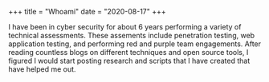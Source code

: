 +++
title = "Whoami"
date = "2020-08-17"
+++


I have been in cyber security for about 6 years performing a variety of technical assessments. These assements include penetration testing, web application testing, and performing red and purple team engagements. After reading countless blogs on different techniques and open source tools, I figured I would start posting research and scripts that I have created that have helped me out. 
